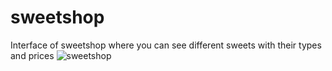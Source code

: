 # sweetshop 
Interface of sweetshop where you can see different sweets with their types and prices
![sweetshop](https://user-images.githubusercontent.com/91055168/180051105-95f994d4-9f7c-4a76-bc5d-590977519af4.png)
